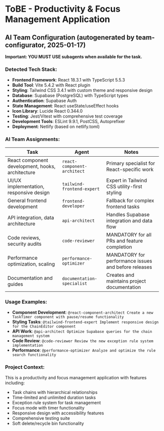 # ToBE - Productivity & Focus Management Application

## AI Team Configuration (autogenerated by team-configurator, 2025-01-17)

**Important: YOU MUST USE subagents when available for the task.**

### Detected Tech Stack:
- **Frontend Framework**: React 18.3.1 with TypeScript 5.5.3
- **Build Tool**: Vite 5.4.2 with React plugin
- **Styling**: Tailwind CSS 3.4.1 with custom theme and responsive design
- **Database**: Supabase (PostgreSQL) with TypeScript types
- **Authentication**: Supabase Auth
- **State Management**: React useState/useEffect hooks
- **Icon Library**: Lucide React 0.344.0
- **Testing**: Jest/Vitest with comprehensive test coverage
- **Development Tools**: ESLint 9.9.1, PostCSS, Autoprefixer
- **Deployment**: Netlify (based on netlify.toml)

### AI Team Assignments:

| Task | Agent | Notes |
|------|-------|-------|
| React component development, hooks, architecture | `react-component-architect` | Primary specialist for React-specific work |
| UI/UX implementation, responsive design | `tailwind-frontend-expert` | Expert in Tailwind CSS utility-first styling |
| General frontend development | `frontend-developer` | Fallback for complex frontend tasks |
| API integration, data architecture | `api-architect` | Handles Supabase integration and data flow |
| Code reviews, security audits | `code-reviewer` | MANDATORY for all PRs and feature completion |
| Performance optimization, scaling | `performance-optimizer` | MANDATORY for performance issues and before releases |
| Documentation and guides | `documentation-specialist` | Creates and maintains project documentation |

### Usage Examples:
- **Component Development**: `@react-component-architect Create a new TaskTimer component with pause/resume functionality`
- **Styling Tasks**: `@tailwind-frontend-expert Implement responsive design for the ChainEditor component`
- **API Work**: `@api-architect Optimize Supabase queries for the chain management system`
- **Code Review**: `@code-reviewer Review the new exception rule system implementation`
- **Performance**: `@performance-optimizer Analyze and optimize the rule search functionality`

### Project Context:
This is a productivity and focus management application with features including:
- Task chains with hierarchical relationships
- Time-limited and unlimited duration tasks
- Exception rule system for task management
- Focus mode with timer functionality
- Responsive design with accessibility features
- Comprehensive testing suite
- Soft delete/recycle bin functionality
